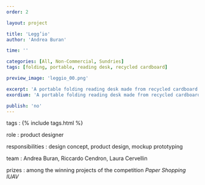 ```yaml
---
order: 2

layout: project

title: 'Legg’io'
author: 'Andrea Buran'

time: ''

categories: [All, Non-Commercial, Sundries]
tags: [folding, portable, reading desk, recycled cardboard]

preview_image: 'leggio_00.png'

excerpt: 'A portable folding reading desk made from recycled cardboard.'
exordium: 'A portable folding reading desk made from recycled cardboard.'

publish: 'no'
---
```


tags
: {% include tags.html %}

role
: product designer

responsibilities
: design concept, product design, mockup prototyping

team
: Andrea Buran, Riccardo Cendron, Laura Cervellin

prizes
: among the winning projects of the competition *Paper Shopping IUAV*